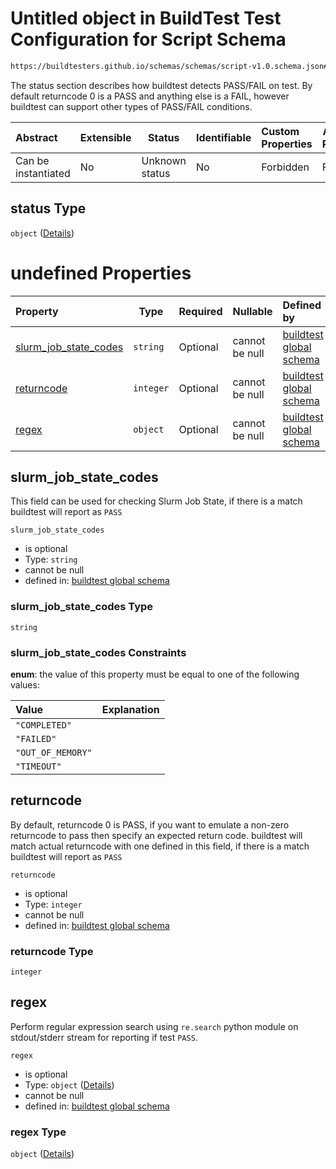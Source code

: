 # Untitled object in BuildTest Test Configuration for Script Schema

```txt
https://buildtesters.github.io/schemas/schemas/script-v1.0.schema.json#/properties/status
```

The status section describes how buildtest detects PASS/FAIL on test. By default returncode 0 is a PASS and anything else is a FAIL, however buildtest can support other types of PASS/FAIL conditions.


| Abstract            | Extensible | Status         | Identifiable | Custom Properties | Additional Properties | Access Restrictions | Defined In                                                                         |
| :------------------ | ---------- | -------------- | ------------ | :---------------- | --------------------- | ------------------- | ---------------------------------------------------------------------------------- |
| Can be instantiated | No         | Unknown status | No           | Forbidden         | Forbidden             | none                | [script-v1.0.schema.json\*](../out/script-v1.0.schema.json "open original schema") |

## status Type

`object` ([Details](global-definitions-status.md))

# undefined Properties

| Property                                        | Type      | Required | Nullable       | Defined by                                                                                                                                                                                                             |
| :---------------------------------------------- | --------- | -------- | -------------- | :--------------------------------------------------------------------------------------------------------------------------------------------------------------------------------------------------------------------- |
| [slurm_job_state_codes](#slurm_job_state_codes) | `string`  | Optional | cannot be null | [buildtest global schema](global-definitions-status-properties-slurm_job_state_codes.md "https&#x3A;//buildtesters.github.io/schemas/schemas/global.schema.json#/definitions/status/properties/slurm_job_state_codes") |
| [returncode](#returncode)                       | `integer` | Optional | cannot be null | [buildtest global schema](global-definitions-status-properties-returncode.md "https&#x3A;//buildtesters.github.io/schemas/schemas/global.schema.json#/definitions/status/properties/returncode")                       |
| [regex](#regex)                                 | `object`  | Optional | cannot be null | [buildtest global schema](global-definitions-status-properties-regex.md "https&#x3A;//buildtesters.github.io/schemas/schemas/global.schema.json#/definitions/status/properties/regex")                                 |

## slurm_job_state_codes

This field can be used for checking Slurm Job State, if there is a match buildtest will report as `PASS` 


`slurm_job_state_codes`

-   is optional
-   Type: `string`
-   cannot be null
-   defined in: [buildtest global schema](global-definitions-status-properties-slurm_job_state_codes.md "https&#x3A;//buildtesters.github.io/schemas/schemas/global.schema.json#/definitions/status/properties/slurm_job_state_codes")

### slurm_job_state_codes Type

`string`

### slurm_job_state_codes Constraints

**enum**: the value of this property must be equal to one of the following values:

| Value             | Explanation |
| :---------------- | ----------- |
| `"COMPLETED"`     |             |
| `"FAILED"`        |             |
| `"OUT_OF_MEMORY"` |             |
| `"TIMEOUT"`       |             |

## returncode

By default, returncode 0 is PASS, if you want to emulate a non-zero returncode to pass then specify an expected return code. buildtest will match actual returncode with one defined in this field, if there is a match buildtest will report as `PASS`


`returncode`

-   is optional
-   Type: `integer`
-   cannot be null
-   defined in: [buildtest global schema](global-definitions-status-properties-returncode.md "https&#x3A;//buildtesters.github.io/schemas/schemas/global.schema.json#/definitions/status/properties/returncode")

### returncode Type

`integer`

## regex

Perform regular expression search using `re.search` python module on stdout/stderr stream for reporting if test `PASS`. 


`regex`

-   is optional
-   Type: `object` ([Details](global-definitions-status-properties-regex.md))
-   cannot be null
-   defined in: [buildtest global schema](global-definitions-status-properties-regex.md "https&#x3A;//buildtesters.github.io/schemas/schemas/global.schema.json#/definitions/status/properties/regex")

### regex Type

`object` ([Details](global-definitions-status-properties-regex.md))
